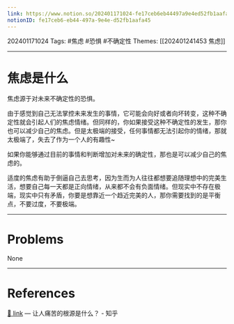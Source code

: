 ```yaml
---
link: https://www.notion.so/202401171024-fe17ceb6eb44497a9e4ed52fb1aafa45
notionID: fe17ceb6-eb44-497a-9e4e-d52fb1aafa45
---
```

202401171024
Tags: #焦虑 #恐惧 #不确定性 
Themes: [[202401241453 焦虑]] 

--- 
# 焦虑是什么
焦虑源于对未来不确定性的恐惧。

由于感觉到自己无法掌控未来发生的事情，它可能会向好或者向坏转变，这种不确定性就会引起人们的焦虑情绪。但同样的，你如果接受这种不确定性的发生，那你也可以减少自己的焦虑。但是太极端的接受，任何事情都无法引起你的情绪，那就太极端了，失去了作为一个人的有趣性~

如果你能够通过目前的事情和判断增加对未来的确定性，那也是可以减少自己的焦虑的。

适度的焦虑有助于倒逼自己去思考，因为生而为人往往都想要追随理想中的完美生活，想要自己每一天都是正向情绪，从来都不会有负面情绪。但现实中不存在极端，现实中只有矛盾，你要是想靠近一个趋近完美的人，那你需要找到的是平衡点，不要过度，不要极端。

---
# Problems
None

---
# References
[🔗 link](https://www.zhihu.com/question/402035249/answer/3029384205?utm_psn=1730873284793741312) — 让人痛苦的根源是什么？ - 知乎